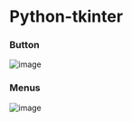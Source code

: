 # Python-tkinter

### Button 

![image](https://user-images.githubusercontent.com/20369800/99360299-60f95f00-28d6-11eb-94e9-ae6b12be219f.png)

### Menus

![image](https://user-images.githubusercontent.com/20369800/99360402-8be3b300-28d6-11eb-8c6b-103aa4c9bf4c.png)
